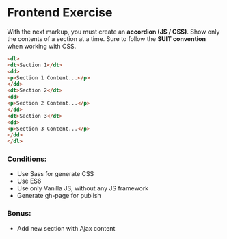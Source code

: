 # Frontend Exercise

With the next markup, you must create an **accordion (JS / CSS)**. Show only the contents of a section at a time. Sure to follow the **SUIT convention** when working with CSS.

```html
<dl>
<dt>Section 1</dt>
<dd>
<p>Section 1 Content...</p>
</dd>
<dt>Section 2</dt>
<dd>
<p>Section 2 Content...</p>
</dd>
<dt>Section 3</dt>
<dd>
<p>Section 3 Content...</p>
</dd>
</dl>
```

### Conditions:
- Use Sass for generate CSS
- Use ES6
- Use only Vanilla JS, without any JS framework
- Generate gh-page for publish

### Bonus:
- Add new section with Ajax content